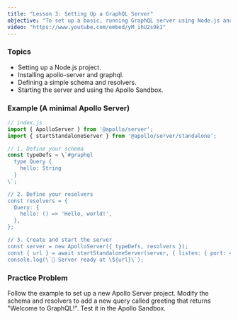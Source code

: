 ```yaml
---
title: "Lesson 3: Setting Up a GraphQL Server"
objective: "To set up a basic, running GraphQL server using Node.js and Apollo Server."
video: "https://www.youtube.com/embed/yM_ihU2s9kI"
---
```


### Topics

- Setting up a Node.js project.
- Installing apollo-server and graphql.
- Defining a simple schema and resolvers.
- Starting the server and using the Apollo Sandbox.

### Example (A minimal Apollo Server)

```javascript
// index.js
import { ApolloServer } from '@apollo/server';
import { startStandaloneServer } from '@apollo/server/standalone';

// 1. Define your schema
const typeDefs = \`#graphql
  type Query {
    hello: String
  }
\`;

// 2. Define your resolvers
const resolvers = {
  Query: {
    hello: () => 'Hello, world!',
  },
};

// 3. Create and start the server
const server = new ApolloServer({ typeDefs, resolvers });
const { url } = await startStandaloneServer(server, { listen: { port: 4000 } });
console.log(\`🚀 Server ready at \${url}\`);
```

### Practice Problem

Follow the example to set up a new Apollo Server project. Modify the schema and resolvers to add a new query called greeting that returns "Welcome to GraphQL!". Test it in the Apollo Sandbox.
